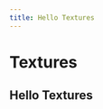 ```yaml
---
title: Hello Textures
---
```

# Textures <Badge text="not finished" type="warning"/>

## Hello Textures